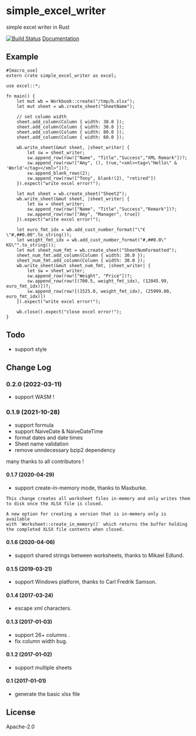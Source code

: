 # simple_excel_writer
simple excel writer in Rust

[![Build Status](https://travis-ci.org/outersky/simple_excel_writer.png?branch=master)](https://travis-ci.org/outersky/simple_excel_writer) 
[Documentation](https://docs.rs/simple_excel_writer/)

## Example

```rust,no_run
#[macro_use]
extern crate simple_excel_writer as excel;

use excel::*;

fn main() {
    let mut wb = Workbook::create("/tmp/b.xlsx");
    let mut sheet = wb.create_sheet("SheetName");

    // set column width
    sheet.add_column(Column { width: 30.0 });
    sheet.add_column(Column { width: 30.0 });
    sheet.add_column(Column { width: 80.0 });
    sheet.add_column(Column { width: 60.0 });

    wb.write_sheet(&mut sheet, |sheet_writer| {
        let sw = sheet_writer;
        sw.append_row(row!["Name", "Title","Success","XML Remark"])?;
        sw.append_row(row!["Amy", (), true,"<xml><tag>\"Hello\" & 'World'</tag></xml>"])?;
        sw.append_blank_rows(2);
        sw.append_row(row!["Tony", blank!(2), "retired"])
    }).expect("write excel error!");

    let mut sheet = wb.create_sheet("Sheet2");
    wb.write_sheet(&mut sheet, |sheet_writer| {
        let sw = sheet_writer;
        sw.append_row(row!["Name", "Title","Success","Remark"])?;
        sw.append_row(row!["Amy", "Manager", true])
    }).expect("write excel error!");

    let euro_fmt_idx = wb.add_cust_number_format("\"€\"#,##0.00".to_string());
    let weight_fmt_idx = wb.add_cust_number_format("#,##0.0\" KG\"".to_string());
    let mut sheet_num_fmt = wb.create_sheet("SheetNumFormatted");
    sheet_num_fmt.add_column(Column { width: 30.0 });
    sheet_num_fmt.add_column(Column { width: 30.0 });
    wb.write_sheet(&mut sheet_num_fmt, |sheet_writer| {
        let sw = sheet_writer;
        sw.append_row(row!["Weight", "Price"])?;
        sw.append_row(row![(700.5, weight_fmt_idx), (12045.99, euro_fmt_idx)])?;
        sw.append_row(row![(1525.0, weight_fmt_idx), (25999.00, euro_fmt_idx)])
    }).expect("write excel error!");

    wb.close().expect("close excel error!");
}
```

## Todo

- support style

## Change Log

### 0.2.0 (2022-03-11)
- support WASM !

### 0.1.9 (2021-10-28)
- support formula 
- support NaiveDate & NaiveDateTime
- format dates and date times
- Sheet name validation
- remove unndecessary bzip2 dependency

many thanks to all contributors !

#### 0.1.7 (2020-04-29)
- support create-in-memory mode, thanks to Maxburke.

```
This change creates all worksheet files in-memory and only writes them
to disk once the XLSX file is closed.

A new option for creating a version that is in-memory only is available
with `Worksheet::create_in_memory()` which returns the buffer holding
the completed XLSX file contents when closed.
```

#### 0.1.6 (2020-04-06)
- support shared strings between worksheets, thanks to Mikael Edlund.

#### 0.1.5 (2019-03-21)
- support Windows platform, thanks to Carl Fredrik Samson.

#### 0.1.4 (2017-03-24)
- escape xml characters.

#### 0.1.3 (2017-01-03)
- support 26+ columns .
- fix column width bug.

#### 0.1.2 (2017-01-02)
- support multiple sheets

#### 0.1 (2017-01-01)
- generate the basic xlsx file

## License
Apache-2.0
